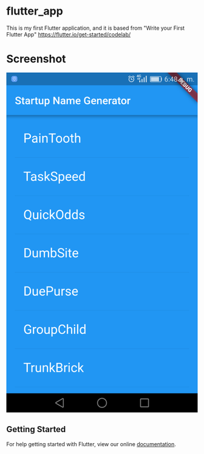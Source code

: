 # flutter_app

This is my first Flutter application, and it is based from "Write your First Flutter App" https://flutter.io/get-started/codelab/

# Screenshot

![Screenshot](https://github.com/dfcortes/FlutterSamples/blob/master/flutter_app/Screenshot_2018-10-16-06-48-39.png?raw=true)

## Getting Started

For help getting started with Flutter, view our online
[documentation](https://flutter.io/).
